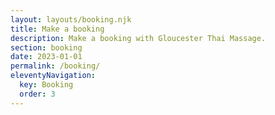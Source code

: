 ```yaml
---
layout: layouts/booking.njk
title: Make a booking
description: Make a booking with Gloucester Thai Massage.
section: booking
date: 2023-01-01
permalink: /booking/
eleventyNavigation:
  key: Booking
  order: 3
---
```



